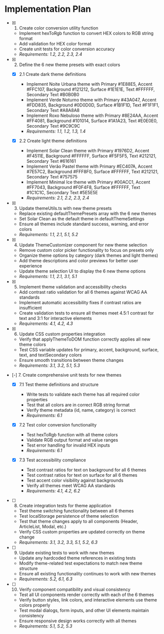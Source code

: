 # Implementation Plan

- [x] 1. Create color conversion utility function

  - Implement hexToRgb function to convert HEX colors to RGB string format
  - Add validation for HEX color format
  - Create unit tests for color conversion accuracy
  - _Requirements: 1.2, 2.2, 2.3, 2.4_

- [x] 2. Define the 6 new theme presets with exact colors

  - [x] 2.1 Create dark theme definitions

    - Implement Noite Urbana theme with Primary #1E88E5, Accent #FFC107, Background #121212, Surface #1E1E1E, Text #FFFFFF, Secondary Text #B0B0B0
    - Implement Verde Noturno theme with Primary #43A047, Accent #FDD835, Background #0D0D0D, Surface #1B1F1D, Text #F1F1F1, Secondary Text #A8A8A8
    - Implement Roxo Nebuloso theme with Primary #8E24AA, Accent #FF4081, Background #101014, Surface #1A1A23, Text #E0E0E0, Secondary Text #9C9C9C
    - _Requirements: 1.1, 1.2, 1.3, 1.4_

  - [x] 2.2 Create light theme definitions
    - Implement Solar Clean theme with Primary #1976D2, Accent #F4511E, Background #FFFFFF, Surface #F5F5F5, Text #212121, Secondary Text #616161
    - Implement Verão Pastel theme with Primary #EC407A, Accent #7E57C2, Background #FFF8F0, Surface #FFFFFF, Text #212121, Secondary Text #757575
    - Implement Minimal Ice theme with Primary #00ACC1, Accent #FF7043, Background #F0F4F8, Surface #FFFFFF, Text #1C1C1C, Secondary Text #5E5E5E
    - _Requirements: 2.1, 2.2, 2.3, 2.4_

- [x] 3. Update themeUtils.ts with new theme presets

  - Replace existing defaultThemePresets array with the 6 new themes
  - Set Solar Clean as the default theme in defaultThemeSettings
  - Ensure all themes include standard success, warning, and error colors
  - _Requirements: 1.1, 2.1, 5.1, 5.2_

- [x] 4. Update ThemeCustomizer component for new theme selection

  - Remove custom color picker functionality to focus on presets only
  - Organize theme options by category (dark themes and light themes)
  - Add theme descriptions and color previews for better user experience
  - Update theme selection UI to display the 6 new theme options
  - _Requirements: 1.1, 2.1, 3.1, 5.1_

- [x] 5. Implement theme validation and accessibility checks

  - Add contrast ratio validation for all 6 themes against WCAG AA standards
  - Implement automatic accessibility fixes if contrast ratios are insufficient
  - Create validation tests to ensure all themes meet 4.5:1 contrast for text and 3:1 for interactive elements
  - _Requirements: 4.1, 4.2, 4.3_

- [x] 6. Update CSS custom properties integration

  - Verify that applyThemeToDOM function correctly applies all new theme colors
  - Test CSS variable updates for primary, accent, background, surface, text, and textSecondary colors
  - Ensure smooth transitions between theme changes
  - _Requirements: 3.1, 3.2, 5.1, 5.3_

- [-] 7. Create comprehensive unit tests for new themes

  - [x] 7.1 Test theme definitions and structure

    - Write tests to validate each theme has all required color properties
    - Test that all colors are in correct RGB string format
    - Verify theme metadata (id, name, category) is correct
    - _Requirements: 6.1_

  - [x] 7.2 Test color conversion functionality

    - Test hexToRgb function with all theme colors
    - Validate RGB output format and value ranges
    - Test error handling for invalid HEX inputs
    - _Requirements: 6.1_

  - [x] 7.3 Test accessibility compliance
    - Test contrast ratios for text on background for all 6 themes
    - Test contrast ratios for text on surface for all 6 themes
    - Test accent color visibility against backgrounds
    - Verify all themes meet WCAG AA standards
    - _Requirements: 4.1, 4.2, 6.2_

- [ ] 8. Create integration tests for theme application

  - Test theme switching functionality between all 6 themes
  - Test localStorage persistence of theme selection
  - Test that theme changes apply to all components (Header, ArticleList, Modal, etc.)
  - Verify CSS custom properties are updated correctly on theme change
  - _Requirements: 3.1, 3.2, 3.3, 5.1, 5.2, 6.3_

- [ ] 9. Update existing tests to work with new themes

  - Update any hardcoded theme references in existing tests
  - Modify theme-related test expectations to match new theme structure
  - Ensure all existing functionality continues to work with new themes
  - _Requirements: 5.2, 6.1, 6.3_

- [ ] 10. Verify component compatibility and visual consistency
  - Test all UI components render correctly with each of the 6 themes
  - Verify button styles, link colors, and interactive elements use theme colors properly
  - Test modal dialogs, form inputs, and other UI elements maintain consistency
  - Ensure responsive design works correctly with all themes
  - _Requirements: 5.1, 5.2, 5.3_

